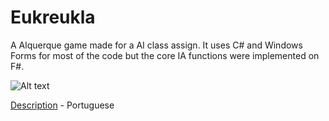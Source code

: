 # Eukreukla

A Alquerque game made for a AI class assign. It uses C# and Windows Forms for most of the code but the core IA functions were implemented on F#.

![Alt text][image]

[Description] - Portuguese

[Description]:http://www.inf.ufrgs.br/~pmdusso/works/Relatorio_MLP_Alquerque_Imperativo_e_Funcional.htm
[image]:http://www.inf.ufrgs.br/~pmdusso/works/Relatorio_MLP_Alquerque_Imperativo_e_Funcional_files/image003.jpg
